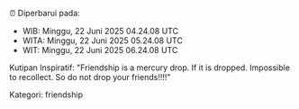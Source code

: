 ⏰ Diperbarui pada:
- WIB: Minggu, 22 Juni 2025 04.24.08 UTC
- WITA: Minggu, 22 Juni 2025 05.24.08 UTC
- WIT: Minggu, 22 Juni 2025 06.24.08 UTC

Kutipan Inspiratif:
"Friendship is a mercury drop. If it is dropped. Impossible to recollect. So do not drop your friends!!!!"


Kategori: friendship

